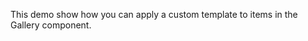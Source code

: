 This demo show how you can apply a&nbsp;custom template to&nbsp;items in&nbsp;the Gallery component.
<!--split-->